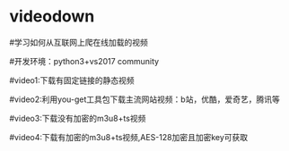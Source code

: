# videodown

#学习如何从互联网上爬在线加载的视频

#开发环境：python3+vs2017 community

#video1:下载有固定链接的静态视频

#video2:利用you-get工具包下载主流网站视频：b站，优酷，爱奇艺，腾讯等

#video3:下载没有加密的m3u8+ts视频

#video4:下载有加密的m3u8+ts视频,AES-128加密且加密key可获取